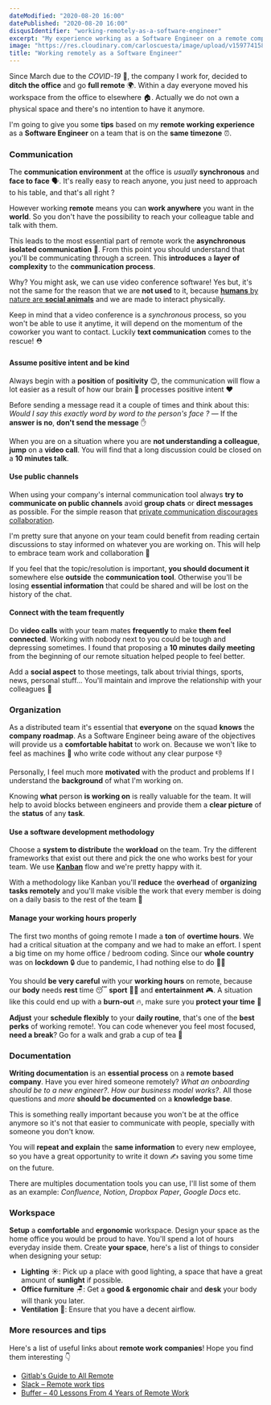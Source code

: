 ```yaml
---
dateModified: "2020-08-20 16:00"
datePublished: "2020-08-20 16:00"
disqusIdentifier: "working-remotely-as-a-software-engineer"
excerpt: "My experience working as a Software Engineer on a remote company. I'm going to give you some tips on communication, organization and remote culture."
image: "https://res.cloudinary.com/carloscuesta/image/upload/v1597741585/blog-featured-images/Working_Remotely_as_a_Software_Engineer.png"
title: "Working remotely as a Software Engineer"
---
```


Since March due to the _COVID-19_ 🦠, the company I work for, decided to **ditch the office** and go **full remote** 🌍.
Within a day everyone moved his workspace from the office to elsewhere 🏠. Actually we do not own a physical space and there's no intention to have it anymore.

I'm going to give you some **tips** based on my **remote working experience** as a **Software Engineer** on a team that is on the **same timezone** ⏰.

### Communication

The **communication environment** at the office is _usually_ **synchronous** and **face to face** 🗣. It's really easy to reach anyone, you just need to approach to his table, and that's all right ?

However working **remote** means you can **work anywhere** you want in the **world**. So you don't have the possibility to reach your colleague table and talk with them.

This leads to the most essential part of remote work the **asynchronous isolated communication** 💬. From this point you should understand that you'll be communicating through a screen. This **introduces** a **layer of complexity** to the **communication process**.

Why? You might ask, we can use video conference software! Yes but, it's not the same for the reason that we are **not used** to it, because [**humans** by nature are **social animals**](https://www.goodreads.com/quotes/183896-man-is-by-nature-a-social-animal-an-individual-who) and we are made to interact physically.

Keep in mind that a video conference is a _synchronous_ process, so you won't be able to use it anytime, it will depend on the momentum of the coworker you want to contact. Luckily **text communication** comes to the rescue! ⛑️

#### Assume positive intent and be kind

Always begin with a **position** of **positivity** 😊, the communication will flow a lot easier as a result of how our brain 🧠 processes positive intent ❤️

Before sending a message read it a couple of times and think about this: _Would I say this exactly word by word to the person's face ?_ — If the **answer is no**, **don't send the message** ✋

When you are on a situation where you are **not understanding a colleague**, **jump** on a **video call**. You will find that a long discussion could be closed on a **10 minutes talk**.

#### Use public channels

When using your company's internal communication tool always **try to communicate on public channels** avoid **group chats** or **direct messages** as possible. For the simple reason that [private communication discourages collaboration](http://blog.flowdock.com/2014/04/30/beware-of-private-conversations/).

I'm pretty sure that anyone on your team could benefit from reading certain discussions to stay informed on whatever you are working on. This will help to embrace team work and collaboration 💪

If you feel that the topic/resolution is important, **you should document it** somewhere else **outside** the **communication tool**. Otherwise you'll be losing **essential information** that could be shared and will be lost on the history of the chat.

#### Connect with the team frequently

Do **video calls** with your team mates **frequently** to make **them feel connected**. Working with nobody next to you could be tough and depressing sometimes. I found that proposing a **10 minutes daily meeting** from the beginning of our remote situation helped people to feel better.

Add a **social aspect** to those meetings, talk about trivial things, sports, news, personal stuff... You'll maintain and improve the relationship with your colleagues 🙏

### Organization

As a distributed team it's essential that **everyone** on the squad **knows** the **company roadmap**. As a Software Engineer being aware of the objectives will provide us a **comfortable habitat** to work on. Because we won't like to feel as machines 🤖 who write code without any clear purpose 👎

Personally, I feel much more **motivated** with the product and problems If I understand the **background** of what I'm working on.

Knowing **what** person **is working on** is really valuable for the team. It will help to avoid blocks between engineers and provide them a **clear picture** of the **status** of any **task**.

#### Use a software development methodology

Choose a **system to distribute** the **workload** on the team. Try the different frameworks that exist out there and pick the one who works best for your team. We use **[Kanban](https://en.wikipedia.org/wiki/Kanban_(development))** flow and we're pretty happy with it.

With a methodology like Kanban you'll **reduce** the **overhead** of **organizing tasks remotely** and you'll make visible the work that every member is doing on a daily basis to the rest of the team 👀

#### Manage your working hours properly

The first two months of going remote I made a **ton** of **overtime hours**. We had a critical situation at the company and we had to make an effort. I spent a big time on my home office / bedroom coding. Since our **whole country** was on **lockdown** 🔒 due to pandemic, I had nothing else to do 👨‍💻

You should **be very careful** with your **working hours** on remote, because our **body** needs **rest** time 😴 **sport** 🏊‍♂️ and **entertainment** 🎮. A situation like this could end up with a **burn-out** 🔥, make sure you **protect your time** 💖

**Adjust** your **schedule flexibly** to your **daily routine**, that's one of the **best perks** of working remote!. You can code whenever you feel most focused, **need a break**? Go for a walk and grab a cup of tea 🍵

### Documentation

**Writing documentation** is an **essential process** on a **remote based company**. Have you ever hired someone remotely? _What an onboarding should be to a new engineer?_. _How our business model works?_. All those questions and _more_ **should be documented** on a **knowledge base**.

This is something really important because you won't be at the office anymore so it's not that easier to communicate with people, specially with someone you don't know.

You will **repeat and explain** the **same information** to every new employee, so you have a great opportunity to write it down ✍️ saving you some time on the future.

There are multiples documentation tools you can use, I'll list some of them as an example: _Confluence_, _Notion_, _Dropbox Paper_, _Google Docs_ etc.

### Workspace

**Setup** a **comfortable** and **ergonomic** workspace. Design your space as the home office you would be proud to have. You'll spend a lot of hours everyday inside them. Create **your space**, here's a list of things to consider when designing your setup:

- **Lighting** ☀️: Pick up a place with good lighting, a space that have a great amount of **sunlight** if possible.
- **Office furniture** 🪑: Get a **good & ergonomic chair** and **desk** your body will thank you later.
- **Ventilation** 💨: Ensure that you have a decent airflow.

### More resources and tips

Here's a list of useful links about **remote work companies**! Hope you find them interesting 👇

- [Gitlab's Guide to All Remote](https://about.gitlab.com/company/culture/all-remote/guide)
- [Slack – Remote work tips](https://slack.com/intl/en-es/blog/collaboration/remote-work-tips-from-slack-engineering)
- [Buffer – 40 Lessons From 4 Years of Remote Work](https://buffer.com/resources/remote-work-lessons/)
